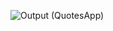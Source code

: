 ![Output (QuotesApp)](https://github.com/user-attachments/assets/2ddb1da3-ff83-40be-8b02-7a600d60c12c)
